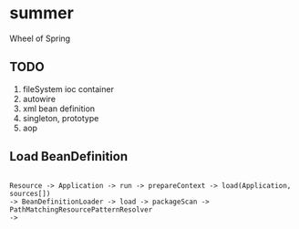 # summer
Wheel of Spring


## TODO
1. fileSystem ioc container
2. autowire
3. xml bean definition
4. singleton, prototype
5. aop


## Load BeanDefinition

```

Resource -> Application -> run -> prepareContext -> load(Application, sources[])
-> BeanDefinitionLoader -> load -> packageScan -> PathMatchingResourcePatternResolver
->

```